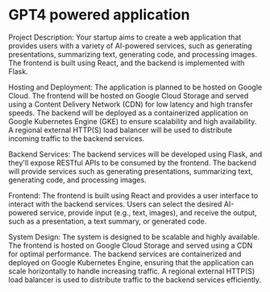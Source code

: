 # GPT4 powered application

Project Description: Your startup aims to create a web application that provides users with a variety of AI-powered services, such as generating presentations, summarizing text, generating code, and processing images. The frontend is built using React, and the backend is implemented with Flask.

Hosting and Deployment: The application is planned to be hosted on Google Cloud. The frontend will be hosted on Google Cloud Storage and served using a Content Delivery Network (CDN) for low latency and high transfer speeds. The backend will be deployed as a containerized application on Google Kubernetes Engine (GKE) to ensure scalability and high availability. A regional external HTTP(S) load balancer will be used to distribute incoming traffic to the backend services.

Backend Services: The backend services will be developed using Flask, and they'll expose RESTful APIs to be consumed by the frontend. The backend will provide services such as generating presentations, summarizing text, generating code, and processing images.

Frontend: The frontend is built using React and provides a user interface to interact with the backend services. Users can select the desired AI-powered service, provide input (e.g., text, images), and receive the output, such as a presentation, a text summary, or generated code.

System Design: The system is designed to be scalable and highly available. The frontend is hosted on Google Cloud Storage and served using a CDN for optimal performance. The backend services are containerized and deployed on Google Kubernetes Engine, ensuring that the application can scale horizontally to handle increasing traffic. A regional external HTTP(S) load balancer is used to distribute traffic to the backend services efficiently.
